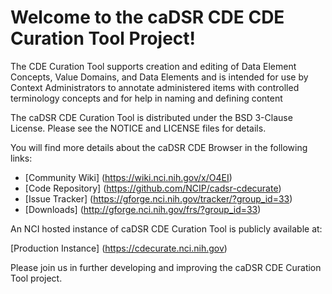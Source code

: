 Welcome to the caDSR CDE CDE Curation Tool Project!
=====================================

The CDE Curation Tool supports creation and editing of Data Element Concepts, Value Domains, and Data Elements and is intended for use by Context Administrators to annotate administered items with controlled terminology concepts and for help in naming and defining content

The caDSR CDE Curation Tool is distributed under the BSD 3-Clause License.
Please see the NOTICE and LICENSE files for details.

You will find more details about the caDSR CDE Browser in the following links:
 * [Community Wiki] (https://wiki.nci.nih.gov/x/O4EI)
 * [Code Repository] (https://github.com/NCIP/cadsr-cdecurate)
 * [Issue Tracker] (https://gforge.nci.nih.gov/tracker/?group_id=33)
 * [Downloads] (http://gforge.nci.nih.gov/frs/?group_id=33)
 
An NCI hosted instance of caDSR CDE Curation Tool is publicly available at:

[Production Instance] (https://cdecurate.nci.nih.gov)

Please join us in further developing and improving the caDSR CDE Curation Tool project.
